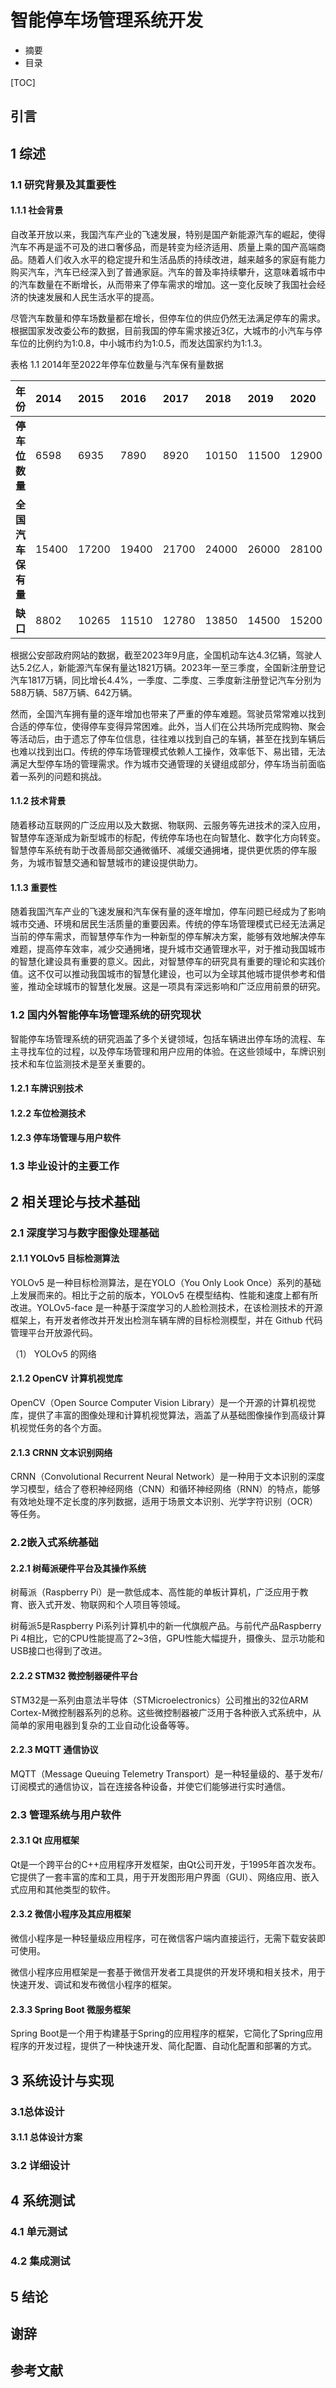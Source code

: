 # 智能停车场管理系统开发

* 摘要
* 目录

[TOC]

## 引言

## 1 综述

### 1.1 研究背景及其重要性

#### 1.1.1 社会背景

自改革开放以来，我国汽车产业的飞速发展，特别是国产新能源汽车的崛起，使得汽车不再是遥不可及的进口奢侈品，而是转变为经济适用、质量上乘的国产高端商品。随着人们收入水平的稳定提升和生活品质的持续改进，越来越多的家庭有能力购买汽车，汽车已经深入到了普通家庭。汽车的普及率持续攀升，这意味着城市中的汽车数量在不断增长，从而带来了停车需求的增加。这一变化反映了我国社会经济的快速发展和人民生活水平的提高。

尽管汽车数量和停车场数量都在增长，但停车位的供应仍然无法满足停车的需求。根据国家发改委公布的数据，目前我国的停车需求接近3亿，大城市的小汽车与停车位的比例约为1:0.8，中小城市约为1:0.5，而发达国家约为1:1.3。

表格 1.1 2014年至2022年停车位数量与汽车保有量数据

| **年份**           | **2014** | **2015** | **2016** | **2017** | **2018** | **2019** | **2020** | **2021** | **2022** |
| :----------------- | :------- | :------- | :------- | :------- | :------- | :------- | :------- | :------- | :------- |
| **停车位数量**     | 6598     | 6935     | 7890     | 8920     | 10150    | 11500    | 12900    | 14500    | 16885    |
| **全国汽车保有量** | 15400    | 17200    | 19400    | 21700    | 24000    | 26000    | 28100    | 30200    | 31900    |
| **缺口**           | 8802     | 10265    | 11510    | 12780    | 13850    | 14500    | 15200    | 15700    | 15015    |

根据公安部政府网站的数据，截至2023年9月底，全国机动车达4.3亿辆，驾驶人达5.2亿人，新能源汽车保有量达1821万辆。2023年一至三季度，全国新注册登记汽车1817万辆，同比增长4.4%，一季度、二季度、三季度新注册登记汽车分别为588万辆、587万辆、642万辆。

然而，全国汽车拥有量的逐年增加也带来了严重的停车难题。驾驶员常常难以找到合适的停车位，使得停车变得异常困难。此外，当人们在公共场所完成购物、聚会等活动后，由于遗忘了停车位信息，往往难以找到自己的车辆，甚至在找到车辆后也难以找到出口。传统的停车场管理模式依赖人工操作，效率低下、易出错，无法满足大型停车场的管理需求。作为城市交通管理的关键组成部分，停车场当前面临着一系列的问题和挑战。

#### 1.1.2 技术背景

随着移动互联网的广泛应用以及大数据、物联网、云服务等先进技术的深入应用，智慧停车逐渐成为新型城市的标配，传统停车场也在向智慧化、数字化方向转变。智慧停车系统有助于改善局部交通微循环、减缓交通拥堵，提供更优质的停车服务，为城市智慧交通和智慧城市的建设提供助力。

#### 1.1.3 重要性

随着我国汽车产业的飞速发展和汽车保有量的逐年增加，停车问题已经成为了影响城市交通、环境和居民生活质量的重要因素。传统的停车场管理模式已经无法满足当前的停车需求，而智慧停车作为一种新型的停车解决方案，能够有效地解决停车难题，提高停车效率，减少交通拥堵，提升城市交通管理水平，对于推动我国城市的智慧化建设具有重要的意义。因此，对智慧停车的研究具有重要的理论和实践价值。这不仅可以推动我国城市的智慧化建设，也可以为全球其他城市提供参考和借鉴，推动全球城市的智慧化发展。这是一项具有深远影响和广泛应用前景的研究。

### 1.2 国内外智能停车场管理系统的研究现状

智能停车场管理系统的研究涵盖了多个关键领域，包括车辆进出停车场的流程、车主寻找车位的过程，以及停车场管理和用户应用的体验。在这些领域中，车牌识别技术和车位监测技术是至关重要的。

#### 1.2.1 车牌识别技术



#### 1.2.2 车位检测技术



#### 1.2.3 停车场管理与用户软件



### 1.3 毕业设计的主要工作



## 2 相关理论与技术基础

### 2.1 深度学习与数字图像处理基础

#### 2.1.1 YOLOv5 目标检测算法

YOLOv5 是一种目标检测算法，是在YOLO（You Only Look Once）系列的基础上发展而来的。相比于之前的版本，YOLOv5 在模型结构、性能和速度上都有所改进。YOLOv5-face 是一种基于深度学习的人脸检测技术，在该检测技术的开源框架上，有开发者修改并开发出检测车辆车牌的目标检测模型，并在 Github 代码管理平台开放源代码。

（1） YOLOv5 的网络

#### 2.1.2 OpenCV 计算机视觉库

OpenCV（Open Source Computer Vision Library）是一个开源的计算机视觉库，提供了丰富的图像处理和计算机视觉算法，涵盖了从基础图像操作到高级计算机视觉任务的各个方面。

#### 2.1.3 CRNN 文本识别网络

CRNN（Convolutional Recurrent Neural Network）是一种用于文本识别的深度学习模型，结合了卷积神经网络（CNN）和循环神经网络（RNN）的特点，能够有效地处理不定长度的序列数据，适用于场景文本识别、光学字符识别（OCR）等任务。

### 2.2嵌入式系统基础

#### 2.2.1 树莓派硬件平台及其操作系统

树莓派（Raspberry Pi）是一款低成本、高性能的单板计算机，广泛应用于教育、嵌入式开发、物联网和个人项目等领域。

树莓派5是Raspberry Pi系列计算机中的新一代旗舰产品。与前代产品Raspberry Pi 4相比，它的CPU性能提高了2~3倍，GPU性能大幅提升，摄像头、显示功能和USB接口也得到了改进。

#### 2.2.2 STM32 微控制器硬件平台

STM32是一系列由意法半导体（STMicroelectronics）公司推出的32位ARM Cortex-M微控制器系列的总称。这些微控制器被广泛用于各种嵌入式系统中，从简单的家用电器到复杂的工业自动化设备等等。

#### 2.2.3 MQTT 通信协议

MQTT（Message Queuing Telemetry Transport）是一种轻量级的、基于发布/订阅模式的通信协议，旨在连接各种设备，并使它们能够进行实时通信。

### 2.3 管理系统与用户软件

 #### 2.3.1 Qt 应用框架

Qt是一个跨平台的C++应用程序开发框架，由Qt公司开发，于1995年首次发布。它提供了一套丰富的库和工具，用于开发图形用户界面（GUI）、网络应用、嵌入式应用和其他类型的软件。

#### 2.3.2 微信小程序及其应用框架

微信小程序是一种轻量级应用程序，可在微信客户端内直接运行，无需下载安装即可使用。

微信小程序应用框架是一套基于微信开发者工具提供的开发环境和相关技术，用于快速开发、调试和发布微信小程序的框架。

#### 2.3.3 Spring Boot 微服务框架

Spring Boot是一个用于构建基于Spring的应用程序的框架，它简化了Spring应用程序的开发过程，提供了一种快速开发、简化配置、自动化配置和部署的方式。

## 3 系统设计与实现

### 3.1总体设计

#### 3.1.1 总体设计方案

### 3.2 详细设计

## 4 系统测试

### 4.1 单元测试

### 4.2 集成测试

## 5 结论

## 谢辞

## 参考文献



